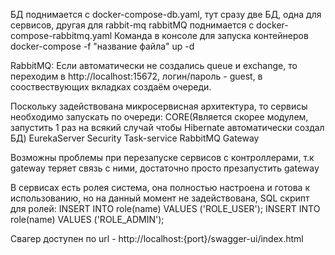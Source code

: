 БД поднимается с docker-compose-db.yaml, тут сразу две БД, одна для сервисов, другая для rabbit-mq 
rabbitMQ поднимается с docker-compose-rabbitmq.yaml
Команда в консоле для запуска контейнеров docker-compose -f "название файла" up -d

RabbitMQ: Если автоматически не создались queue и exchange, то переходим в http://localhost:15672, логин/пароль - guest, в сооствествующих вкладках создаём очереди.

Поскольку задействована микросервисная архитектура, то сервисы необходимо запускать по очереди:
CORE(Является скорее модулем, запустить 1 раз на всякий случай чтобы Hibernate автоматически создал БД) 
EurekaServer
Security
Task-service
RabbitMQ
Gateway

Возможны проблемы при перезапуске сервисов с контроллерами, т.к gateway теряет связь с ними, достаточно просто презапустить gateway


В сервисах есть ролея система, она полностью настроена и готова к использованию, но на данный момент не задействована, SQL скрипт для ролей: 
INSERT INTO role(name)
VALUES ('ROLE_USER');
INSERT INTO role(name)
VALUES ('ROLE_ADMIN');

Свагер доступен по url - http://localhost:{port}/swagger-ui/index.html
